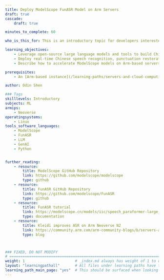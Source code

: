 ```yaml
---
title: Deploy ModelScope FunASR Model on Arm Servers
draft: true
cascade:
    draft: true

minutes_to_complete: 60

who_is_this_for: This is an introductory topic for developers interested in learning how to deploy the ModelScope FunASR Chinese Automatic Speech Recognition (ASR) model on Arm-based servers.

learning_objectives:
    - Leverage open-source large language models and tools to build Chinese ASR applications.
    - Deploy real-time Chinese speech recognition, punctuation restoration, and sentiment analysis using FunASR.
    - Describe how to accelerate ModelScope models on Arm-based servers for enhanced performance and efficiency.

prerequisites:
    - An [Arm-based instance](/learning-paths/servers-and-cloud-computing/csp/) from a cloud service provider, or a local Arm Linux computer with at least 8 CPUs and 16GB of RAM.

author: Odin Shen

### Tags
skilllevels: Introductory
subjects: ML
armips:
    - Neoverse
operatingsystems:
    - Linux
tools_software_languages:
    - ModelScope
    - FunASR
    - LLM
    - GenAI
    - Python


further_reading:
    - resource:
        title: ModelScope GitHub Repository
        link: https://github.com/modelscope/modelscope
        type: github
    - resource:
        title: FunASR GitHub Repository
        link: https://github.com/modelscope/FunASR
        type: github
    - resource:
        title: FunASR tutorial
        link: https://modelscope.cn/models/iic/speech_paraformer-large_asr_nat-zh-cn-16k-common-vocab8404-pytorch
        type: documentation
    - resource:
        title: Kleidi improves ASR on Arm Neoverse N2
        link: https://community.arm.com/arm-community-blogs/b/servers-and-cloud-computing-blog/posts/neoverse-n2-delivers-leading-price-performance-on-asr
        type: blog



### FIXED, DO NOT MODIFY
# ================================================================================
weight: 1                       # _index.md always has weight of 1 to order correctly
layout: "learningpathall"       # All files under learning paths have this same wrapper
learning_path_main_page: "yes"  # This should be surfaced when looking for related content. Only set for _index.md of learning path content.
---
```

